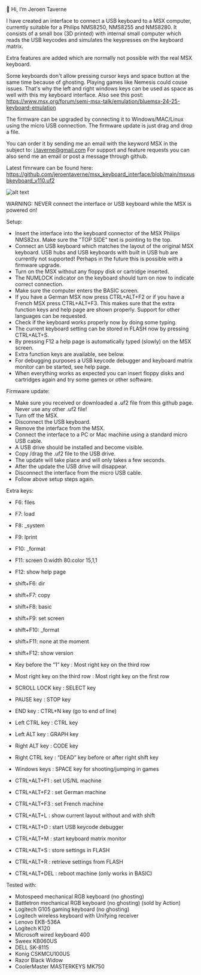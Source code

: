 👋 Hi, I’m Jeroen Taverne

I have created an interface to connect a USB keyboard to a MSX computer, currently suitable for a Philips NMS8250, NMS8255 and NMS8280.
It consists of a small box (3D printed) with internal small computer which reads the USB keycodes and simulates the keypresses on the keyboard matrix.

Extra features are added which are normally not possible with the real MSX keyboard.

Some keyboards don't allow pressing cursor keys and space button at the same time because of ghosting. Playing games like Nemesis could couse issues. That's why the left and right windows keys can be used as space as well with this my keyboard interface. Also see this post: https://www.msx.org/forum/semi-msx-talk/emulation/bluemsx-24-25-keyboard-emulation

The firmware can be upgraded by connecting it to Windows/MAC/Linux using the micro USB connection. The firmware update is just drag and drop a file.

You can order it by sending me an email with the keyword MSX in the subject to: j.taverne@gmail.com
For support and feature requests you can also send me an email or post a message through github.

Latest fimrware can be found here: https://github.com/jeroentaverne/msx_keyboard_interface/blob/main/msxusbkeyboard_v110.uf2

![alt text](https://github.com/jeroentaverne/msx_keyboard_interface/blob/main/photos/photo1.jpg)

WARNING: NEVER connect the interface or USB keyboard while the MSX is powered on!

Setup:

-	Insert the interface into the keyboard connector of the MSX Philips NMS82xx. Make sure the "TOP SIDE" text is pointing to the top.
-	Connect an USB keyboard which matches the layout of the original MSX keyboard. USB hubs and USB keyboards with built in USB hub are currently not supported! Perhaps in the future this is possible with a firmware upgrade.
-	Turn on the MSX without any floppy disk or cartridge inserted.
-	The NUMLOCK indicator on the keyboard should turn on now to indicate correct connection.
-	Make sure the computer enters the BASIC screen.
-	If you have a German MSX now press CTRL+ALT+F2 or if you have a French MSX press CTRL+ALT+F3. This makes sure that the extra function keys and help page are shown properly. Support for other languages can be requested.
-	Check if the keyboard works properly now by doing some typing.
-	The current keyboard setting can be stored in FLASH now by pressing CTRL+ALT+S.
-	By pressing F12 a help page is automatically typed (slowly) on the MSX screen.
-	Extra function keys are available, see below.
-	For debugging purposes a USB keycode debugger and keyboard matrix monitor can be started, see help page.
-	When everything works as expected you can insert floppy disks and cartridges again and try some games or other software.

Firmware update:

-	Make sure you received or downloaded a .uf2 file from this github page. Never use any other .uf2 file!
-	Turn off the MSX.
-	Disconnect the USB keyboard.
-	Remove the interface from the MSX.
-	Connect the interface to a PC or Mac machine using a standard micro USB cable.
-	A USB drive should be installed and become visible.
-	Copy /drag the .uf2 file to the USB drive.
-	The update will take place and will only takes a few seconds.
-	After the update the USB drive will disappear.
-	Disconnect the interface from the micro USB cable.
-	Follow above setup steps again.

Extra keys:

- F6: files
- F7: load
- F8: _system
- F9: lprint
- F10: _format
- F11: screen 0:width 80:color 15,1,1
- F12: show help page
- shift+F6: dir
- shift+F7: copy
- shift+F8: basic
- shift+F9: set screen
- shift+F10: _format
- shift+F11: none at the moment
- shift+F12: show version

- Key before the “1” key : Most right key on the third row
- Most right key on the third row : Most right key on the first row
- SCROLL LOCK key : SELECT key
- PAUSE key : STOP key
- END key : CTRL+N key (go to end of line)
- Left CTRL key : CTRL key
- Left ALT key : GRAPH key
- Right ALT key : CODE key
- Right CTRL key : “DEAD” key before or after right shift key
- Windows keys : SPACE key for shooting/jumping in games
- CTRL+ALT+F1 : set US/NL machine
- CTRL+ALT+F2 : set German machine
- CTRL+ALT+F3 : set French machine
- CTRL+ALT+L : show current layout without and with shift
- CTRL+ALT+D : start USB keycode debugger
- CTRL+ALT+M : start keyboard matrix monitor
- CTRL+ALT+S : store settings in FLASH
- CTRL+ALT+R : retrieve settings from FLASH
- CTRL+ALT+DEL : reboot machine (only works in BASIC)

Tested with:

- Motospeed mechanical RGB keyboard (no ghosting)
- Battletron mechanical RGB keyboard (no ghosting) (sold by Action)
- Logitech G105 gaming keyboard (no ghosting)
- Logitech wireless keyboard with Unifying receiver
- Lenovo EKB-536A
- Logitech K120
- Microsoft wired keyboard 400
- Sweex KB060US
- DELL SK-8115
- Konig CSKMCU100US
- Razor Black Widow
- CoolerMaster MASTERKEYS MK750
